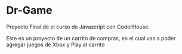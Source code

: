 # Dr-Game
Proyecto Final de el curso de Javascript con CoderHouse.

Este es un proyecto de un carrito de compras, en el cual vas a poder agregar juegos de
Xbox y Play al carrito
